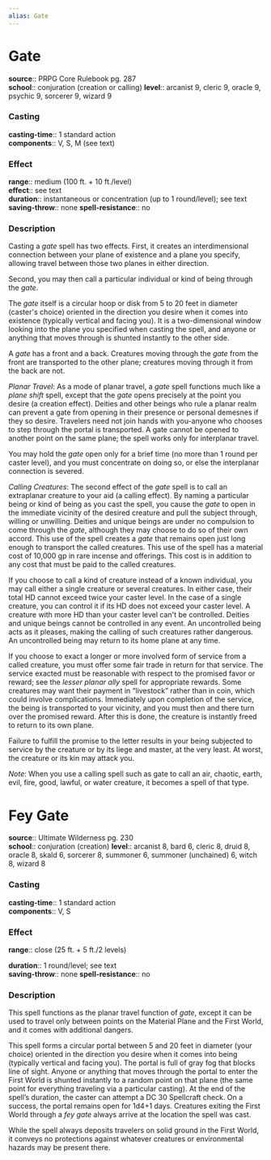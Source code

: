 ```yaml
---
alias: Gate
---
```


# Gate 

**source**:: PRPG Core Rulebook pg. 287  
**school**:: conjuration (creation or calling)
**level**:: arcanist 9, cleric 9, oracle 9, psychic 9, sorcerer 9, wizard 9

### Casting 

**casting-time**:: 1 standard action  
**components**:: V, S, M (see text)

### Effect 

**range**:: medium (100 ft. + 10 ft./level)  
**effect**:: see text  
**duration**:: instantaneous or concentration (up to 1 round/level); see text  
**saving-throw**:: none
**spell-resistance**:: no

### Description 

Casting a *gate* spell has two effects. First, it creates an interdimensional connection between your plane of existence and a plane you specify, allowing travel between those two planes in either direction.  
  
Second, you may then call a particular individual or kind of being through the *gate*.  
  
The *gate* itself is a circular hoop or disk from 5 to 20 feet in diameter (caster's choice) oriented in the direction you desire when it comes into existence (typically vertical and facing you). It is a two-dimensional window looking into the plane you specified when casting the spell, and anyone or anything that moves through is shunted instantly to the other side.  
  
A *gate* has a front and a back. Creatures moving through the *gate* from the front are transported to the other plane; creatures moving through it from the back are not.  
  
*Planar Travel*: As a mode of planar travel, a *gate* spell functions much like a *plane shift* spell, except that the *gate* opens precisely at the point you desire (a creation effect). Deities and other beings who rule a planar realm can prevent a gate from opening in their presence or personal demesnes if they so desire. Travelers need not join hands with you-anyone who chooses to step through the portal is transported. A gate cannot be opened to another point on the same plane; the spell works only for interplanar travel.  
  
You may hold the *gate* open only for a brief time (no more than 1 round per caster level), and you must concentrate on doing so, or else the interplanar connection is severed.  
  
*Calling Creatures*: The second effect of the *gate* spell is to call an extraplanar creature to your aid (a calling effect). By naming a particular being or kind of being as you cast the spell, you cause the *gate* to open in the immediate vicinity of the desired creature and pull the subject through, willing or unwilling. Deities and unique beings are under no compulsion to come through the *gate*, although they may choose to do so of their own accord. This use of the spell creates a *gate* that remains open just long enough to transport the called creatures. This use of the spell has a material cost of 10,000 gp in rare incense and offerings. This cost is in addition to any cost that must be paid to the called creatures.  
  
If you choose to call a kind of creature instead of a known individual, you may call either a single creature or several creatures. In either case, their total HD cannot exceed twice your caster level. In the case of a single creature, you can control it if its HD does not exceed your caster level. A creature with more HD than your caster level can't be controlled. Deities and unique beings cannot be controlled in any event. An uncontrolled being acts as it pleases, making the calling of such creatures rather dangerous. An uncontrolled being may return to its home plane at any time.  
  
If you choose to exact a longer or more involved form of service from a called creature, you must offer some fair trade in return for that service. The service exacted must be reasonable with respect to the promised favor or reward; see the *lesser planar ally* spell for appropriate rewards. Some creatures may want their payment in “livestock” rather than in coin, which could involve complications. Immediately upon completion of the service, the being is transported to your vicinity, and you must then and there turn over the promised reward. After this is done, the creature is instantly freed to return to its own plane.  
  
Failure to fulfill the promise to the letter results in your being subjected to service by the creature or by its liege and master, at the very least. At worst, the creature or its kin may attack you.  
  
*Note*: When you use a calling spell such as gate to call an air, chaotic, earth, evil, fire, good, lawful, or water creature, it becomes a spell of that type.

# Fey Gate 

**source**:: Ultimate Wilderness pg. 230  
**school**:: conjuration (creation)
**level**:: arcanist 8, bard 6, cleric 8, druid 8, oracle 8, skald 6, sorcerer 8, summoner 6, summoner (unchained) 6, witch 8, wizard 8

### Casting 

**casting-time**:: 1 standard action  
**components**:: V, S

### Effect 

**range**:: close (25 ft. + 5 ft./2 levels)  
  
**duration**:: 1 round/level; see text  
**saving-throw**:: none
**spell-resistance**:: no

### Description 

This spell functions as the planar travel function of *gate*, except it can be used to travel only between points on the Material Plane and the First World, and it comes with additional dangers.  
  
This spell forms a circular portal between 5 and 20 feet in diameter (your choice) oriented in the direction you desire when it comes into being (typically vertical and facing you). The portal is full of gray fog that blocks line of sight. Anyone or anything that moves through the portal to enter the First World is shunted instantly to a random point on that plane (the same point for everything traveling via a particular casting). At the end of the spell’s duration, the caster can attempt a DC 30 Spellcraft check. On a success, the portal remains open for 1d4+1 days. Creatures exiting the First World through a *fey gate* always arrive at the location the spell was cast.  
  
While the spell always deposits travelers on solid ground in the First World, it conveys no protections against whatever creatures or environmental hazards may be present there.
